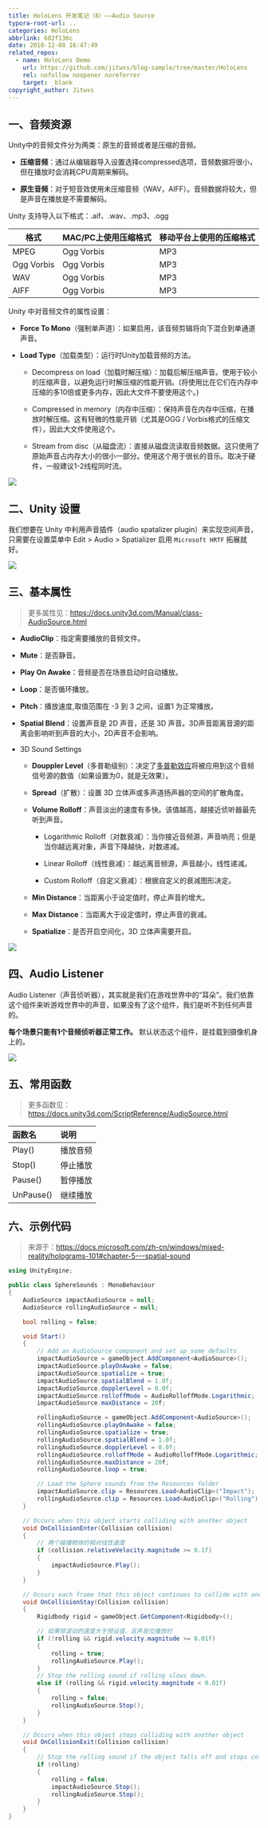 ```yaml
---
title: HoloLens 开发笔记（8）——Audio Source
typora-root-url: ..
categories: HoloLens
abbrlink: 602f136c
date: 2018-12-08 16:47:49
related_repos:
  - name: HoloLens Demo
    url: https://github.com/jitwxs/blog-sample/tree/master/HoloLens
    rel: nofollow noopener noreferrer
    target: _blank
copyright_author: Jitwxs
---
```


## 一、音频资源

Unity中的音频文件分为两类：原生的音频或者是压缩的音频。

- **压缩音频**：通过从编辑器导入设置选择compressed选项，音频数据将很小，但在播放时会消耗CPU周期来解码。

- **原生音频**：对于短音效使用未压缩音频（WAV，AIFF）。音频数据将较大，但是声音在播放是不需要解码。

Unity 支持导入以下格式：.aif、.wav、.mp3、.ogg

| 格式       | MAC/PC上使用压缩格式 | 移动平台上使用的压缩格式 |
| ---------- | -------------------- | ------------------------ |
| MPEG       | Ogg Vorbis           | MP3                      |
| Ogg Vorbis | Ogg Vorbis           | MP3                      |
| WAV        | Ogg Vorbis           | MP3                      |
| AIFF       | Ogg Vorbis           | MP3                      |

Unity 中对音频文件的属性设置：

- **Force To Mono**（强制单声道）：如果启用，该音频剪辑将向下混合到单通道声音。

- **Load Type**（加载类型）：运行时Unity加载音频的方法。
  - Decompress on load（加载时解压缩）：加载后解压缩声音。使用于较小的压缩声音，以避免运行时解压缩的性能开销。(将使用比在它们在内存中压缩的多10倍或更多内存，因此大文件不要使用这个。)

  - Compressed in memory（内存中压缩）：保持声音在内存中压缩，在播放时解压缩。这有轻微的性能开销（尤其是OGG / Vorbis格式的压缩文件），因此大文件使用这个。

  - Stream from disc（从磁盘流）：直接从磁盘流读取音频数据。这只使用了原始声音占内存大小的很小一部分。使用这个用于很长的音乐。取决于硬件，一般建议1-2线程同时流。

![](/images/posts/20181119144116127.jpg)

## 二、Unity 设置

我们想要在 Unity 中利用声音插件（audio spatalizer plugin）来实现空间声音，只需要在设置菜单中 Edit > Audio > Spatializer 启用 `Microsoft HRTF` 拓展就好。

![](/images/posts/20181119143038972.jpg)

## 三、基本属性

>更多属性见：https://docs.unity3d.com/Manual/class-AudioSource.html

- **AudioClip**：指定需要播放的音频文件。

- **Mute**：是否静音。

- **Play On Awake**：音频是否在场景启动时自动播放。

- **Loop**：是否循环播放。

- **Pitch**：播放速度,取值范围在 -3 到 3 之间，设置1 为正常播放。

- **Spatial Blend**：设置声音是 2D 声音，还是 3D 声音。3D声音距离音源的距离会影响听到声音的大小，2D声音不会影响。

- 3D Sound Settings

  - **Douppler Level**（多普勒级别）：决定了[多普勒效应](https://baike.baidu.com/item/多普勒效应)将被应用到这个音频信号源的数值（如果设置为0，就是无效果）。

  - **Spread**（扩散）：设置 3D 立体声或多声道扬声器的空间的扩散角度。

  - **Volume Rolloff**：声音淡出的速度有多快。该值越高，越接近侦听器最先听到声音。

    - Logarithmic Rolloff（对数衰减）：当你接近音频源，声音响亮；但是当你越远离对象，声音下降越快，对数递减。

    - Linear Rolloff（线性衰减）：越远离音频源，声音越小，线性递减。

    - Custom Rolloff（自定义衰减）：根据自定义的衰减图形决定。

  - **Min Distance**：当距离小于设定值时，停止声音的增大。

  - **Max Distance**：当距离大于设定值时，停止声音的衰减。

  - **Spatialize**：是否开启空间化，3D 立体声需要开启。

![](/images/posts/20181119134743714.jpg)

## 四、Audio Listener
Audio Listener（声音侦听器），其实就是我们在游戏世界中的“耳朵”。我们依靠这个组件来听游戏世界中的声音，如果没有了这个组件，我们是听不到任何声音的。

**每个场景只能有1个音频侦听器正常工作。** 默认状态这个组件，是挂载到摄像机身上的。

![](/images/posts/20181119135601147.jpg)

## 五、常用函数

>更多函数见：https://docs.unity3d.com/ScriptReference/AudioSource.html

| 函数名    | 说明     |
| :-------- | :------- |
| Play()    | 播放音频 |
| Stop()    | 停止播放 |
| Pause()   | 暂停播放 |
| UnPause() | 继续播放 |

## 六、示例代码

>来源于：https://docs.microsoft.com/zh-cn/windows/mixed-reality/holograms-101#chapter-5---spatial-sound

```csharp
using UnityEngine;

public class SphereSounds : MonoBehaviour
{
    AudioSource impactAudioSource = null;
    AudioSource rollingAudioSource = null;

    bool rolling = false;

    void Start()
    {
        // Add an AudioSource component and set up some defaults
        impactAudioSource = gameObject.AddComponent<AudioSource>();
        impactAudioSource.playOnAwake = false;
        impactAudioSource.spatialize = true;
        impactAudioSource.spatialBlend = 1.0f;
        impactAudioSource.dopplerLevel = 0.0f;
        impactAudioSource.rolloffMode = AudioRolloffMode.Logarithmic;
        impactAudioSource.maxDistance = 20f;

        rollingAudioSource = gameObject.AddComponent<AudioSource>();
        rollingAudioSource.playOnAwake = false;
        rollingAudioSource.spatialize = true;
        rollingAudioSource.spatialBlend = 1.0f;
        rollingAudioSource.dopplerLevel = 0.0f;
        rollingAudioSource.rolloffMode = AudioRolloffMode.Logarithmic;
        rollingAudioSource.maxDistance = 20f;
        rollingAudioSource.loop = true;

        // Load the Sphere sounds from the Resources folder
        impactAudioSource.clip = Resources.Load<AudioClip>("Impact");
        rollingAudioSource.clip = Resources.Load<AudioClip>("Rolling");
    }

    // Occurs when this object starts colliding with another object
    void OnCollisionEnter(Collision collision)
    {
        // 两个碰撞物体的相对线性速度
        if (collision.relativeVelocity.magnitude >= 0.1f)
        {
            impactAudioSource.Play();
        }
    }

    // Occurs each frame that this object continues to collide with another object
    void OnCollisionStay(Collision collision)
    {
        Rigidbody rigid = gameObject.GetComponent<Rigidbody>();

        // 如果球滚动的速度大于预设值，且声音位播放时
        if (!rolling && rigid.velocity.magnitude >= 0.01f)
        {
            rolling = true;
            rollingAudioSource.Play();
        }
        // Stop the rolling sound if rolling slows down.
        else if (rolling && rigid.velocity.magnitude < 0.01f)
        {
            rolling = false;
            rollingAudioSource.Stop();
        }
    }

    // Occurs when this object stops colliding with another object
    void OnCollisionExit(Collision collision)
    {
        // Stop the rolling sound if the object falls off and stops colliding.
        if (rolling)
        {
            rolling = false;
            impactAudioSource.Stop();
            rollingAudioSource.Stop();
        }
    }
}
```
